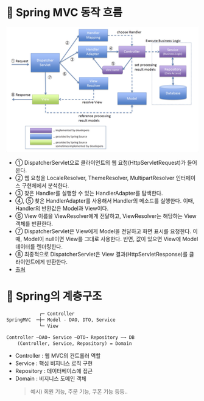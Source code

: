 # 📌 Spring MVC 동작 흐름
![dispatcher servlet](/md/day01/img/dispatcher_servlet2.jpg)
- ① DispatcherServlet으로 클라이언트의 웹 요청(HttpServletRequest)가 들어온다.
- ② 웹 요청을 LocaleResolver, ThemeResolver, MultipartResolver 인터페이스 구현체에서 분석한다.
- ③ 찾은 Handler를 실행할 수 있는 HandlerAdapter를 탐색한다.
- ④, ⑤ 찾은 HandlerAdapter를 사용해서 Handler의 메소드를 실행한다. 이때, Handler의 반환값은 Model과 View이다.
- ⑥ View 이름을 ViewResolver에게 전달하고, ViewResolver는 해당하는 View 객체를 반환한다.
- ⑦ DispatcherServlet은 View에게 Model을 전달하고 화면 표시를 요청한다. 이때, Model이 null이면 View를 그대로 사용한다. 반면, 값이 있으면 View에 Model 데이터를 렌더링한다.
- ⑧ 최종적으로 DispatcherServlet은 View 결과(HttpServletResponse)를 클라이언트에게 반환한다.
- [출처](https://tecoble.techcourse.co.kr/post/2021-06-25-dispatcherservlet-part-1/)

# 📌 Spring의 계층구조
```
            ┌─ Controller
SpringMVC  ─┼─ Model - DAO, DTO, Service
            └─ View
```
```
Controller ─DAO→ Service ─DTO→ Repository ─→ DB
    (Controller, Service, Repository) = Domain
```

- Controller : 웹 MVC의 컨트롤러 역할
- Service : 핵심 비지니스 로직 구현
- Repository : 데이터베이스에 접근
- Domain : 비지니스 도메인 객체
    > 예시) 회원 기능, 주문 기능, 쿠폰 기능 등등..